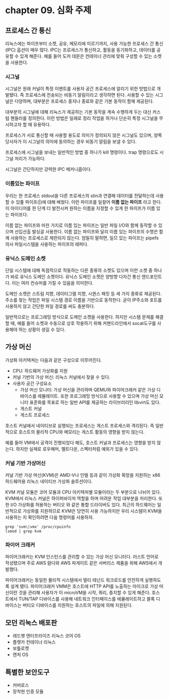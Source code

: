 # chapter 09. 심화 주제

## 프로세스 간 통신

리눅스에는 파이프부터 소켓, 공유, 메모리에 이르기까지, 사용 가능한 프로세스 간 통신(IPC) 옵션이 매우 많다.
IPC는 프로세스가 통신하고, 활동을 동기화하고, 데이터를 공유할 수 있게 해준다.
예를 들어 도커 데몬은 컨테이너 관리에 맞춰 구성할 수 있는 소켓을 사용한다.

### 시그널

시그널은 원래 커널이 특정 이벤트를 사용자 공간 프로세스에 알리기 위한 방법으로 개발됐다.
즉 프로세스에 전송되는 비동기 알림이라고 생각하면 된다.
사용할 수 있는 시그널은 다양하며, 대부분은 프로세스 중지나 종료와 같은 기본 동작이 함께 제공된다.

대부분의 시그널에 대해 리눅스가 제공하는 기본 동작을 계속 수행하게 두는 대신 커스텀 핸들러를 정의한다.
이런 방법은 일례로 정리 작업을 하거나 단순히 특정 시그널을 무시하고자 할 때 유용하다.

프로세스가 서로 통신할 때 사용할 용도로 의미가 정의되지 않은 시그널도 있으며, 양쪽 당사자가 이 시그널의 의미에 동의하는 경우 비동기 알림을 보낼 수 있다.

프로세스에 시그널을 보내는 일반적인 방법 중 하나가 kill 명령이다.
trap 명령으로도 시그널 처리가 가능하다.

시그널은 간단하지만 강력한 IPC 메커니즘이다.

### 이름있는 파이프

우리는 한 프로세스 stdout을 다른 프로세스의 stin과 연결해 데이터를 전달하는데 사용할 수 있픞 파이프(|)에 대해 배웠다.
이런 파이프를 일컬어 __이름 없는 파이프__ 라고 한다.
이 아이디어를 한 단계 더 발전시켜 원하는 이름을 지정할 수 있게 한 파이프가 이름 있는 파이프다.

이름 없는 파이프와 마찬 가지로 이름 있는 파이프는 일반 파일 I/O와 함께 동작할 수 있으며 선입선출 발싱글 사용한다.
이름 없는 파이프와 달리 이름 있는 파이프의 수명은 함께 사용하는 프로세스로 제한되지 않는다.
엄밀히 말하면, 일므 있는 파이프는 pipefs 의사 파일시스템을 사용하는 파이프의 레퍼다.

### 유닉스 도메인 소켓

단일 시스템에 대해 독점적으로 작동하는 다른 종류의 소켓도 있으며 이런 소켓 중 하나가 바로 유닉스 도메인 소켓이다.
유닉스 도메인 소켓은 양방향 다자간 통신 엔드포인트다.
이는 여러 컨슈머를 가질 수 있음을 의미한다.

도메인 소켓은 스트림 지향, 데이터그램 지향, 시퀀스 패킷 등 세 가지 종류로 제공된다.
주소를 찾는 작업은 파일 시스템 경로 이름을 기반으로 동작한다.
굳이 IP주소와 포트를 사용하지 않고 간단한 파일 경로를 써도 충분하다.

일반적으로는  프로그래밍 방식으로 도메인 소켓을 사용한다.
하지만 시스템 문제를 해결할 때, 예를 들어 소켓과 수동으로 상호 작용하기 위해 커맨드라인에서 socat도구를 사용해야 하는 상황이 생길 수 있다.

## 가상 머신

가상화 아키텍쳐는 다음과 같은 구성으로 이루어진다.

* CPU: 하드웨어 가상화를 지원
* 커널 기반의 가상 머신: 리눅스 커널에서 찾을 수 있다.
* 사용자 공간 구성요소
  * 가상 머신 모니터: 가상 머신을 관리하며 QEMU와 파이어크래커 같은 가상 디바이스를 에뮬레이트. 또한 프로그래밍 방식으로 사용할 수 있으며 가상 머신 모니터 표준화를 목표로 하는 일반 API를 제공하는 라이브러리인 libvirt도 있다.
  * 게스트 커널
  * 게스트 프로세스

호스트 커널에서 네이티브로 실행되는 프로세스는 게스트 프로세스와 격리된다.
즉 일반적으로 호스트의 물리적 CPU와 메모리는 게스트 활동의 영향을 받지 않는다.

예를 들어 VM에서 공격이 진행되었다 해도, 호스트 커널과 프로세스는 영향을 받지 않는다.
하지만 실제로 로우해머, 멜트다운, 스펙터처럼 예외가 있을 수 있다.

### 커널 기반 가상머신

커널 기반 가상 머신(KVM)은 AMD-V나 인텔 등과 같이 가상화 확장을 지원하는 x86 하드웨어용 리눅스 네이티브 가상화 솔루션이다.

KVM 커널 모듈은 코어 모듈과 CPU 아키텍처별 모듈이라는 두 부분으로 나뉘어 있다.
KVM에서 리눅스 커널은 하이퍼바이저 역할을 하며 어려운 작업 대부분을 처리한다.
또한 I/O 가상화를 허용하는 버티오 와 같은 통합 드라이버도 있다.
최근의 하드웨어는 일반적으로 가상화를 지원하므로 KVM은 당연히 사용 가능하지만 
우리 시스템이 KVM을 사용하는 지 확인하려면 다음 명령어를 사용하자.

```shell
grep 'svm\|vmx' /proc/cpuinfo
lsmod | grep kvm
```


### 파이어 크래커

파이어크래커는 KVM 인스턴스를 관리할 수 있는 가상 머신 모니터다.
러스트 언어로 작성됐으며 주로 AWS 람다와 AWS 파게이트 같은 서버리스 제품을 위해 AWS에서 개발했다.

파이어크래커는 동일한 물리적 시스템에서 멀티 테넌드 워크로드를 안전하게 실행하도록 설계 됐다.
파이어크래커 VMM은 호스트에 HTTP API를 노출하는 마이크로 가상 머신이란 것을 관리해 사용자가 이 microVM을 시작, 쿼리, 중지할 수 있게 해준다.
호스트에서 TUN/TAP 디바이스를 사용해 네트워크 인터페이스를 에뮬레이트하고 블록 디바이스는 버티오 디바이스를 지원하는 호스트의 파일에 의해 지원된다.

## 모던 리눅스 배포판

* 레드햇 엔터프라이즈 리눅스 코어 OS
* 플랫카 컨테이너 리눅스
* 보틀로켓
* 랜처 OS

## 특별한 보안도구

* 커버로스
* 장착현 인증 모듈
